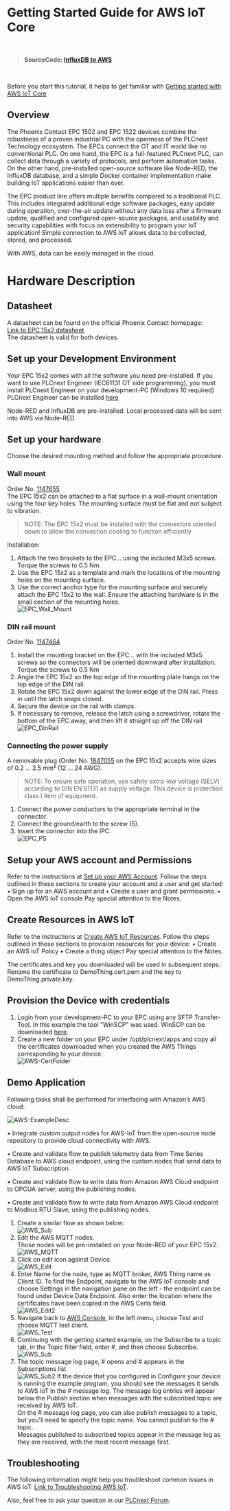 # Getting Started Guide for AWS IoT Core
<br>

>**SourceCode: [InfluxDB to AWS](SourceCode/Quickstart_Flows/QuickGuideFlows/InfluxDB_to_AWS.json)** <br>

<br>

Before you start this tutorial, it helps to get familiar with 
[Getting started with AWS IoT Core](https://docs.aws.amazon.com/iot/latest/developerguide/iot-gs.html) 

## Overview
The Phoenix Contact EPC 1502 and EPC 1522 devices combine the robustness of a proven industrial PC with the openness of the PLCnext Technology ecosystem. The EPCs connect the OT and IT world like no conventional PLC. On one hand, the EPC is a full-featured PLCnext PLC, can collect data through a variety of protocols, and perform automation tasks. On the other hand, pre-installed open-source software like Node-RED, the InfluxDB database, and a simple Docker container implementation make building IoT applications easier than ever. 

The EPC product line offers multiple benefits compared to a traditional PLC. This includes integrated additional edge software packages, easy update during operation, over-the-air update without any data loss after a firmware update, qualified and configured open-source packages, and usability and security capabilities with focus on extensibility to program your IoT application! Simple connection to AWS IoT allows data to be collected, stored, and processed.

With AWS, data can be easily managed in the cloud.

# Hardware Description

## Datasheet
A datasheet can be found on the official Phoenix Contact homepage: <br>
[Link to EPC 15x2 datasheet](https://www.phoenixcontact.com/online/portal/de/pxc/product_detail_page/!ut/p/z1/5VddU6MwFP0r-tDHNAnffSyUarUq1VoLL0wIocsuECyxVX-9ie2OY0fb2XH6sjAZSODec3PuzWHmwgjOYVSRVb4gIucVKeQ6jKx46k59P9AsfDMxXTQamJ4_Nm5794EGZzCCUcMKRgVLPSLYgi9fYNgfj9UHQRIYmmpWU_oHhgHQMMAGQFi9K_JkSZR1ylL2bpSnMMTYMQ1sqTXPAs-73HUTuSgYDF3-DALvBJz48o5NpMnpX9-HvdtWMPtZbfzRN1cfHfIPpb8dO9qld35m4CuEAxNNXC-YzKY3Xv8awTtFJK8aQSrKFOsv8_GRviWTZiu23BjWS54-UTFgguRFMxKsHH1O3LcF2c1wnWYll8E2sLzJVd0_BZHrKXsW23dfVFFCFKRaPJGFgjnAXGstc9xa5npbmQ9bq_Nha3U-bK3Oh63V-ay1Op-1Vuez9p72tv7hJshoLXNLMg9dGD4ISx-t4YVMQlJ217Tsom79TLvboHH6Ti2uFajsHfPfj49RH0aUV0JtZq4y1EFrlnRQSfKqg7aOTQcVeSPeHeU8GHuVtI8Fo78qXvDFS0x5WfOKVaKJP3h0UGbbGWIJAhqxETAQ1YFj2T1gp5lmmIhpVprIdi7a27FtErK_47tLWTzw42DuDfwDCpna8GGVszW8r_iylF303aYGqoamlemIIh0gkhFgJBYFiZVpQM9sRrCDk57mwHN0IIJu_DDCAXjrqPAXx4V3j5sc1zwq_O1Pd3-x96hPjJ_osi7oHl3W_6rLuiwdfTvA_fx1ypLXz8NB-ofJZsTX1-ZqZ_wHnvGV6I3AmZc4V75uLsp459H0T0_fALRgvXA!/) <br>
The datasheet is valid for both devices.

## Set up your Development Environment

Your EPC 15x2 comes with all the software you need pre-installed.
If you want to use PLCnext Engineer (IEC61131 OT side programming), you must install PLCnext Engineer on your development-PC (Windows 10 required)
PLCnext Engineer can be installed [here](https://www.phoenixcontact.com/online/portal/de/pxc/product_detail_page/!ut/p/z1/5VfLbuIwFP2VdsHS2HmHJYTQ0lIaSkpJNpFjmygzeTVxoe3Xj10YVaAWNKrYTCIr8ePec32ufSJdGMIlDAu8ThPM07LAmRgHoRn5A991PdVU7mfGAI2HhuNO9Ifeo6fCBQxh2LCMEc6ogzlLyvoNBv3JRC5wHMPAkL2KkN8w8IDSA8gASJFzWRrXWFpTRtmHUUphoCDdRMiW43LlOc7toRtPecZgMC9XfINrdgEuvIkzdZf-hTu9Gk9d90FM_UV5OkpAAh7nt_VH3zx9dMo_EP5WZKu3zvWVrtwhxTPQbOB4s4V_7_SnCM4lpbRoOC4Ik_y_zMxnImsmzNas3hpWdUlfCB8yjtOsGXOWj_dT-O3RHOa6oqu8FMG2sGWTyhuwF0SMffbKd3NfnKeAyHCRvOBEwpxgrraWudJa5lpbmY9aq_NRa3U-aq3OR63V-aK1Ol-0VueL9t72tv7hZkhvLXNTMA8cGDxxUxtv4I1IQpx3NyTvom71Srq7oBH9oBZVElRUkemv5-ewD0NSFlxuZikz1EEbFndQjtOig3aOTQdlacM_HEVflHaRWElqnOdpkUSfO-8gYjDVxnoMVNO0gG6QGGDFouLVM1eYyCVdFHDh0Rptm4LjNd6csmjoRt7SGbonNOFb8Gmdsg18LMo6FxX0fJt1eWpYs6mt9AhQbVUDukUtgNUeBVS1bIXoNrMYhdfoRARN_2GEE_DmWeFvzgs_OG9yBsZZ4R9-uvubo1d9pv9EiVVG9pRY_asSqzy3tV0Dj8t3n8Xv-81G2qfJtkXTqbE-aP-BZ3THe2Nw5cT2nasZSR4dfJr-5eUfJWrRYA!!/)

Node-RED and InfluxDB are pre-installed.
Local processed data will be sent into AWS via Node-RED.

## Set up your hardware
Choose the desired mounting method and follow the appropriate 
procedure.

### Wall mount
Order No. [1147655](https://www.phoenixcontact.com/product/1147655) <br>
The EPC 15x2 can be attached to a flat surface in a wall-mount orientation using the four key holes. The mounting surface must be flat and 
not subject to vibration.
>NOTE:
The EPC 15x2 must be installed with the connectors oriented 
down to allow the convection cooling to function efficiently <br>

 Installation:
 1.  Attach the two brackets to the EPC... using the included M3x5 
screws. Torque the screws to 0.5 Nm.
2.  Use the EPC 15x2 as a template and mark the locations of the 
mounting holes on the mounting surface.
3. Use the correct anchor type for the mounting surface and securely attach the EPC 15x2 to the wall. Ensure the attaching hardware is in the small section of the mounting holes. <br>
![EPC_Wall_Mount](/FW_2021_ARCHIVE/images/EPC_WallMount.JPG)

### DIN rail mount
Order No. [1147464](https://www.phoenixcontact.com/product/1147464) <br>
1. Install the mounting bracket on the EPC... with the included 
M3x5 screws so the connectors will be oriented downward after 
installation. Torque the screws to 0.5 Nm
2. Angle the EPC 15x2 so the top edge of the mounting plate hangs on 
the top edge of the DIN rail.
3. Rotate the EPC 15x2 down against the lower edge of the DIN rail. 
Press in until the latch snaps closed.
4. Secure the device on the rail with clamps.
5. If necessary to remove, release the latch using a screwdriver, rotate the bottom of the EPC away, and then lift it straight up off 
the DIN rail <br>
![EPC_DinRail](/FW_2021_ARCHIVE/images/EPC_DinRail.JPG)

### Connecting the power supply
A removable plug (Order No. [1847055](https://www.phoenixcontact.com/product/1847055) on the EPC 15x2 accepts 
wire sizes of 0.2 ... 2.5 mm² (12 ... 24 AWG).
> NOTE:
To ensure safe operation, use safety extra-low voltage 
(SELV) according to DIN EN 61131 as supply voltage.
This device is protection class I item of equipment.

1. Connect the power conductors to the appropriate terminal in the 
connector.
2. Connect the ground/earth to the screw (5).
3. Insert the connector into the IPC. <br>
![EPC_PS](/FW_2021_ARCHIVE/images/EPC_PowerSupply.JPG)



## Setup your AWS account and Permissions
Refer to the instructions at [Set up your AWS Account](https://docs.aws.amazon.com/iot/latest/developerguide/setting-up.html).  Follow the steps outlined in these sections to create your account and a user and get started:
•	Sign up for an AWS account and 
•	Create a user and grant permissions. 
•	Open the AWS IoT console
Pay special attention to the Notes.

## Create Resources in AWS IoT
Refer to the instructions at [Create AWS IoT Resources](https://docs.aws.amazon.com/iot/latest/developerguide/create-iot-resources.html).  Follow the steps outlined in these sections to provision resources for your device:
•	Create an AWS IoT Policy
•	Create a thing object 
Pay special attention to the Notes.

The certificates and key you downloaded will be used in subsequent steps.  Rename the certificate to DemoThing.cert.pem and the key to DemoThing.private.key.

## Provision the Device with credentials
1. Login from your development-PC to your EPC using any SFTP Transfer-Tool. In this example the tool "WinSCP" was used. WinSCP can be downloaded [here](https://winscp.net/eng/index.php).
2. Create a new folder on your EPC under /opt/plcnext/apps and copy all the certificates downloaded when you created the AWS Things corresponding to your device. <br>
![AWS-CertFolder](/FW_2021_ARCHIVE/images/10_AWS_CertFolder.JPG) <br>



## Demo Application


Following tasks shall be performed for interfacing with Amazon’s AWS cloud:

![AWS-ExampleDesc](/FW_2021_ARCHIVE/images/AWS_ExampleDesc.JPG)

•	Integrate custom output nodes for AWS-IoT from the open-source node repository to provide cloud connectivity with AWS.

•	Create and validate flow to publish telemetry data from Time Series Database to AWS cloud endpoint, using the custom nodes that send data to AWS IoT Subscription.

•	Create and validate flow to write data from Amazon AWS Cloud endpoint to OPCUA server, using the publishing nodes.

•	Create and validate flow to write data from Amazon AWS Cloud endpoint to Modbus RTU Slave, using the publishing nodes.

1. Create a similar flow as shown below: <br>
![AWS_Sub](/FW_2021_ARCHIVE/images/AWS_Subsc.JPG)
2. Edit the AWS MQTT nodes. <br>
Those nodes will be pre-installed on your Node-RED of your EPC 15x2. <br>
![AWS_MQTT](/FW_2021_ARCHIVE/images/AWS_MQTT.JPG)
3. Click on edit icon against Device. <br>
![AWS_Edit](/FW_2021_ARCHIVE/images/AWS_Edit.JPG)
4. Enter Name for the node, type as MQTT broker, AWS Thing name as Client ID.  To find the Endpoint, navigate to the AWS IoT console and choose Settings in the navigation pane on the left - the endpoint can be found under Device Data Endpoint. Also enter the location where the certificates have been copied in the AWS Certs field. <br>
![AWS_Edit2](/FW_2021_ARCHIVE/images/AWS_Edit2.JPG)
5. Navigate back to [AWS Console](https://console.aws.amazon.com/iot/home), in the left menu, choose Test and choose MQTT test client. <br>
![AWS_Test](/FW_2021_ARCHIVE/images/AWS_Test.JPG)
6. Continuing with the getting started example, on the Subscribe to a topic tab, in the Topic filter field, enter #, and then choose Subscribe.  <br>
![AWS_Sub](/FW_2021_ARCHIVE/images/AWS_Sub.JPG)
7. The topic message log page, # opens and # appears in the Subscriptions list. <br>
![AWS_Sub2](/FW_2021_ARCHIVE/images/AWS_Sub2.JPG)
If the device that you configured in Configure your device is running the example program, you should see the messages it sends to AWS IoT in the # message log. The message log entries will appear below the Publish section when messages with the subscribed topic are received by AWS IoT. <br>
On the # message log page, you can also publish messages to a topic, but you'll need to specify the topic name. You cannot publish to the # topic. <br>
Messages published to subscribed topics appear in the message log as they are received, with the most recent message first.



## Troubleshooting
The following information might help you troubleshoot common issues in AWS IoT:
[Link to Troubleshooting AWS IoT](https://docs.aws.amazon.com/iot/latest/developerguide/iot_troubleshooting.html).

Also, feel free to ask your question in our [PLCnext Forum](https://www.plcnext-community.net/en/discussions-2-offcanvas/forums.html).